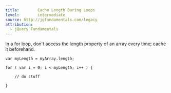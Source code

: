 ```yaml
---
title:        Cache Length During Loops
level:        intermediate
source: http://jqfundamentals.com/legacy
attribution:
  - jQuery Fundamentals
---
```


In a for loop, don't access the length property of an array every time; cache it beforehand.

```
var myLength = myArray.length;

for ( var i = 0; i < myLength; i++ ) {

	// do stuff

}
```
